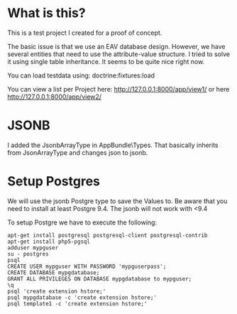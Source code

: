 What is this?
===============

This is a test project I created for a proof of concept.

The basic issue is that we use an EAV database design. However, we have several entities that need to use the attribute-value structure.
I tried to solve it using single table inheritance. It seems to be quite nice right now.

You can load testdata using: doctrine:fixtures:load

You can view a list per Project here: http://127.0.0.1:8000/app/view1/<ProjectId> or here http://127.0.0.1:8000/app/view2/<ProjectId>

JSONB
===============

I added the JsonbArrayType in AppBundle\Types. That basically inherits from JsonArrayType and changes json to jsonb.


Setup Postgres
===============

We will use the jsonb Postgre type to save the Values to.
Be aware that you need to install at least Postgre 9.4. The jsonb will not work with <9.4

To setup Postgre we have to execute the following:

```
apt-get install postgresql postgresql-client postgresql-contrib
apt-get install php5-pgsql
adduser mypguser
su - postgres
psql
CREATE USER mypguser WITH PASSWORD 'mypguserpass';
CREATE DATABASE mypgdatabase;
GRANT ALL PRIVILEGES ON DATABASE mypgdatabase to mypguser;
\q
psql 'create extension hstore;'
psql mypgdatabase -c 'create extension hstore;'
psql template1 -c 'create extension hstore;'
```